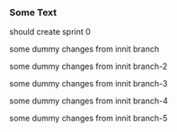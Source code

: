 ### Some Text

should create sprint 0

some dummy changes from innit branch

some dummy changes from innit branch-2

some dummy changes from innit branch-3

some dummy changes from innit branch-4

some dummy changes from innit branch-5
